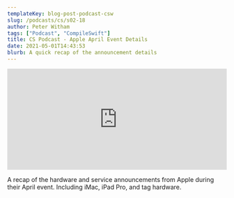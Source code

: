 ```yaml
---
templateKey: blog-post-podcast-csw
slug: /podcasts/cs/s02-18
author: Peter Witham
tags: ["Podcast", "CompileSwift"]
title: CS Podcast - Apple April Event Details
date: 2021-05-01T14:43:53
blurb: A quick recap of the announcement details
---
```


<iframe src="https://open.spotify.com/embed-podcast/episode/3RWJJ7viT1EwTEbOTkgPfB" width="100%" height="232" frameborder="0" allowtransparency="true" allow="encrypted-media"></iframe>

A recap of the hardware and service announcements from Apple during their April event. Including iMac, iPad Pro, and tag hardware.